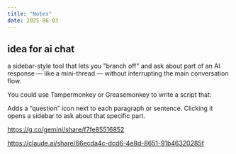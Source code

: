 ```yaml
---
title: "Notes"
date: 2025-06-03
---
```


## idea for ai chat
a sidebar-style tool that lets you "branch off" and ask about part of an AI response — like a mini-thread — without interrupting the main conversation flow.

You could use Tampermonkey or Greasemonkey to write a script that:

Adds a “question” icon next to each paragraph or sentence.
Clicking it opens a sidebar to ask about that specific part.

https://g.co/gemini/share/f7fe85516852
 
https://claude.ai/share/66ecda4c-dcd6-4e8d-8651-91b46320285f
 